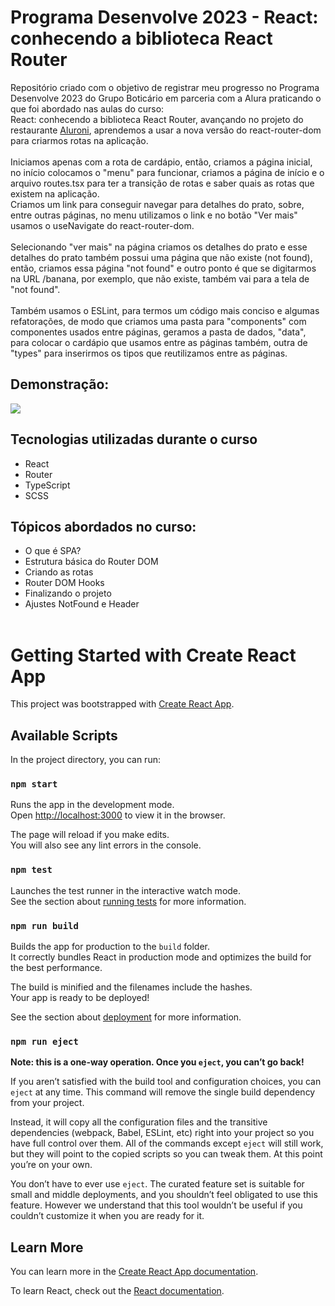 # Programa Desenvolve 2023 - React: conhecendo a biblioteca React Router

Repositório criado com o objetivo de registrar meu progresso no Programa Desenvolve 2023 do Grupo Boticário em parceria com a Alura praticando o que foi abordado nas aulas do curso: <br> 
React: conhecendo a biblioteca React Router, avançando no projeto do restaurante [Aluroni](https://github.com/whoisbrizza/aluroni-react-com-typescript), aprendemos a usar a nova versão do react-router-dom para criarmos rotas na aplicação. <br><br>
Iniciamos apenas com a rota de cardápio, então, criamos a página inicial, no início colocamos o "menu" para funcionar, criamos a página de início e o arquivo routes.tsx para ter a transição de rotas e saber quais as rotas que existem na aplicação. <br>
Criamos um link para conseguir navegar para detalhes do prato, sobre, entre outras páginas, no menu utilizamos o link e no botão "Ver mais" usamos o useNavigate do react-router-dom. <br><br>
Selecionando "ver mais" na página criamos os detalhes do prato e esse detalhes do prato também possui uma página que não existe (not found), então, criamos essa página "not found" e outro ponto é que se digitarmos na URL /banana, por exemplo, que não existe, também vai para a tela de "not found". <br><br>
Também usamos o ESLint, para termos um código mais conciso e algumas refatorações, de modo que criamos uma pasta para "components" com componentes usados entre páginas, geramos a pasta de dados, "data", para colocar o cardápio que usamos entre as páginas também, outra de "types" para inserirmos os tipos que reutilizamos entre as páginas.

## Demonstração:
<img src='Aluroni-react-router.gif'>

## Tecnologias utilizadas durante o curso

* React
* Router
* TypeScript
* SCSS

## Tópicos abordados no curso:

* O que é SPA? <br>
* Estrutura básica do Router DOM <br>
* Criando as rotas <br>
* Router DOM Hooks <br>
* Finalizando o projeto <br>
* Ajustes NotFound e Header <br><br>

# Getting Started with Create React App

This project was bootstrapped with [Create React App](https://github.com/facebook/create-react-app).

## Available Scripts

In the project directory, you can run:

### `npm start`

Runs the app in the development mode.\
Open [http://localhost:3000](http://localhost:3000) to view it in the browser.

The page will reload if you make edits.\
You will also see any lint errors in the console.

### `npm test`

Launches the test runner in the interactive watch mode.\
See the section about [running tests](https://facebook.github.io/create-react-app/docs/running-tests) for more information.

### `npm run build`

Builds the app for production to the `build` folder.\
It correctly bundles React in production mode and optimizes the build for the best performance.

The build is minified and the filenames include the hashes.\
Your app is ready to be deployed!

See the section about [deployment](https://facebook.github.io/create-react-app/docs/deployment) for more information.

### `npm run eject`

**Note: this is a one-way operation. Once you `eject`, you can’t go back!**

If you aren’t satisfied with the build tool and configuration choices, you can `eject` at any time. This command will remove the single build dependency from your project.

Instead, it will copy all the configuration files and the transitive dependencies (webpack, Babel, ESLint, etc) right into your project so you have full control over them. All of the commands except `eject` will still work, but they will point to the copied scripts so you can tweak them. At this point you’re on your own.

You don’t have to ever use `eject`. The curated feature set is suitable for small and middle deployments, and you shouldn’t feel obligated to use this feature. However we understand that this tool wouldn’t be useful if you couldn’t customize it when you are ready for it.

## Learn More

You can learn more in the [Create React App documentation](https://facebook.github.io/create-react-app/docs/getting-started).

To learn React, check out the [React documentation](https://reactjs.org/).
